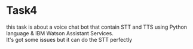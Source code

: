 # Task4
this task is about a voice chat bot that contain STT and TTS using Python language &amp; IBM Watson Assistant Services. <br> It's got some issues but it can do the STT perfectly
